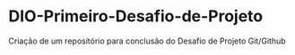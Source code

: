 # DIO-Primeiro-Desafio-de-Projeto
Criação de um repositório para conclusão do Desafio de Projeto Git/Github
